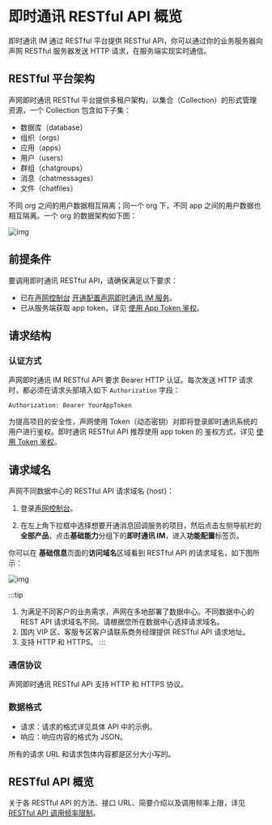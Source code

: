 # 即时通讯 RESTful API 概览

<Toc />

即时通讯 IM 通过 RESTful 平台提供 RESTful API，你可以通过你的业务服务器向声网 RESTful 服务器发送 HTTP 请求，在服务端实现实时通信。

## RESTful 平台架构

声网即时通讯 RESTful 平台提供多租户架构，以集合（Collection）的形式管理资源，一个 Collection 包含如下子集：

- 数据库（database）
- 组织（orgs）
- 应用（apps）
- 用户（users）
- 群组（chatgroups）
- 消息（chatmessages）
- 文件（chatfiles）

不同 org 之间的用户数据相互隔离；同一个 org 下，不同 app 之间的用户数据也相互隔离。一个 org 的数据架构如下图：

![img](/images/server-side/prepare_to_use_api.png)

## 前提条件

要调用即时通讯 RESTful API，请确保满足以下要求：

- 已在[声网控制台](https://console.shengwang.cn/overview) [开通配置声网即时通讯 IM 服务](enable_im.html)。
- 已从服务端获取 app token，详见 [使用 App Token 鉴权](token_authentication.html)。

## 请求结构

### 认证方式

声网即时通讯 IM RESTful API 要求 Bearer HTTP 认证。每次发送 HTTP 请求时，都必须在请求头部填入如下 `Authorization` 字段：

`Authorization: Bearer YourAppToken`

为提高项目的安全性，声网使用 Token（动态密钥）对即将登录即时通讯系统的用户进行鉴权。即时通讯 RESTful API 推荐使用 app token 的 鉴权方式，详见 [使用 Token 鉴权](token_authentication.html)。


## 请求域名

声网不同数据中心的 RESTful API 请求域名 {host}：

1. 登录[声网控制台](https://console.shengwang.cn/overview)。

2. 在左上角下拉框中选择想要开通消息回调服务的项目，然后点击左侧导航栏的**全部产品**，点击**基础能力**分组下的**即时通讯 IM**，进入**功能配置**标签页。

你可以在 **基础信息**页面的**访问域名**区域看到 RESTful API 的请求域名，如下图所示：

![img](/images/applet/service_overview.png)

:::tip
1. 为满足不同客户的业务需求，声网在多地部署了数据中心。不同数据中心的 REST API 请求域名不同。请根据您所在数据中心选择请求域名。
2. 国内 VIP 区、客服专区客户请联系商务经理提供 RESTful API 请求地址。
3. 支持 HTTP 和 HTTPS。
:::

### 通信协议

声网即时通讯 RESTful API 支持 HTTP 和 HTTPS 协议。

### 数据格式

- 请求：请求的格式详见具体 API 中的示例。
- 响应：响应内容的格式为 JSON。

所有的请求 URL 和请求包体内容都是区分大小写的。

## RESTful API 概览

关于各 RESTful API 的方法、接口 URL、简要介绍以及调用频率上限，详见 [RESTful API 调用频率限制](limitationapi.html)。